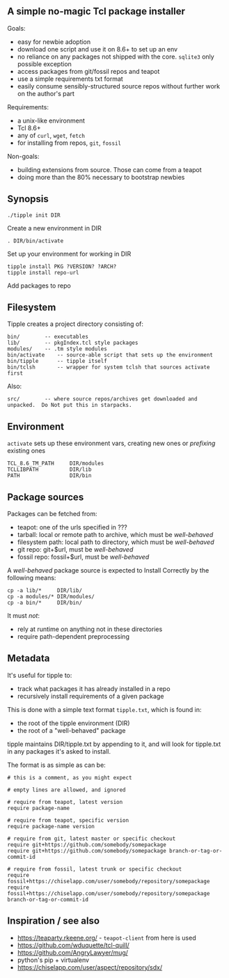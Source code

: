 ## A simple no-magic Tcl package installer

Goals:

 * easy for newbie adoption
  * download one script and use it on 8.6+ to set up an env
  * no reliance on any packages not shipped with the core.  `sqlite3` only possible exception
 * access packages from git/fossil repos and teapot
 * use a simple requirements txt format
 * easily consume sensibly-structured source repos without further work on the author's part

Requirements:

 * a unix-like environment
 * Tcl 8.6+
 * any of `curl`, `wget`, `fetch`
 * for installing from repos, `git`, `fossil`

Non-goals:

 * building extensions from source.  Those can come from a teapot
 * doing more than the 80% necessary to bootstrap newbies


## Synopsis

    ./tipple init DIR

Create a new environment in DIR

    . DIR/bin/activate

Set up your environment for working in DIR

    tipple install PKG ?VERSION? ?ARCH?
    tipple install repo-url

Add packages to repo


## Filesystem

Tipple creates a project directory consisting of:

    bin/        -- executables
    lib/        -- pkgIndex.tcl style packages
    modules/    -- .tm style modules
    bin/activate    -- source-able script that sets up the environment
    bin/tipple      -- tipple itself
    bin/tclsh       -- wrapper for system tclsh that sources activate first

Also:

    src/        -- where source repos/archives get downloaded and unpacked.  Do Not put this in starpacks.


## Environment

`activate` sets up these environment vars, creating new ones or *prefixing* existing ones

    TCL_8.6_TM_PATH     DIR/modules
    TCLLIBPATH          DIR/lib
    PATH                DIR/bin


## Package sources

Packages can be fetched from:

 * teapot:  one of the urls specified in ???
 * tarball:  local or remote path to archive, which must be *well-behaved*
 * filesystem path:  local path to directory, which must be *well-behaved*
 * git repo:  git+$url, must be *well-behaved*
 * fossil repo:  fossil+$url, must be *well-behaved*

A *well-behaved* package source is expected to Install Correctly by the following means:

    cp -a lib/*     DIR/lib/
    cp -a modules/* DIR/modules/
    cp -a bin/*     DIR/bin/

It must *not*:

 * rely at runtime on anything not in these directories
 * require path-dependent preprocessing


## Metadata

It's useful for tipple to:

 * track what packages it has already installed in a repo
 * recursively install requirements of a given package

This is done with a simple text format `tipple.txt`, which is found in:

 * the root of the tipple environment (DIR)
 * the root of a "well-behaved" package

tipple maintains DIR/tipple.txt by appending to it, and will look for tipple.txt in any packages it's asked to install.

The format is as simple as can be:

    # this is a comment, as you might expect
    
    # empty lines are allowed, and ignored
    
    # require from teapot, latest version
    require package-name
    
    # require from teapot, specific version
    require package-name version
    
    # require from git, latest master or specific checkout
    require git+https://github.com/somebody/somepackage
    require git+https://github.com/somebody/somepackage branch-or-tag-or-commit-id
    
    # require from fossil, latest trunk or specific checkout
    require fossil+https://chiselapp.com/user/somebody/repository/somepackage
    require fossil+https://chiselapp.com/user/somebody/repository/somepackage branch-or-tag-or-commit-id


## Inspiration / see also

 * https://teaparty.rkeene.org/ - `teapot-client` from here is used
 * https://github.com/wduquette/tcl-quill/
 * https://github.com/AngryLawyer/mug/
 * python's pip + virtualenv
 * https://chiselapp.com/user/aspect/repository/sdx/

